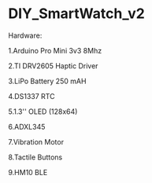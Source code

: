 # DIY_SmartWatch_v2

Hardware:

1.Arduino Pro Mini 3v3 8Mhz 

2.TI DRV2605 Haptic Driver

3.LiPo Battery 250 mAH

4.DS1337 RTC

5.1.3'' OLED (128x64) 

6.ADXL345

7.Vibration Motor

8.Tactile Buttons

9.HM10 BLE
